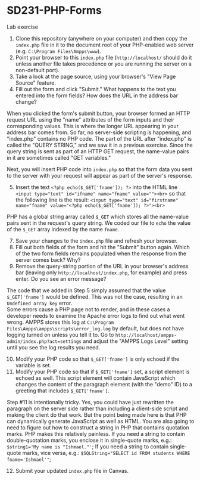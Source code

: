 # SD231-PHP-Forms
Lab exercise

1. Clone this repository (anywhere on your computer) and then copy the `index.php` file in it to the document root of your PHP-enabled web server (e.g. `C:\Program Files\Ampps\www`).  
2. Point your browser to this `index.php` file (`http://localhost/` should do it unless another file takes precedence or you are running the server on a non-default port).
3. Take a look at the page source, using your browser's "View Page Source" feature.
4. Fill out the form and click "Submit."  What happens to the text you entered into the form fields? How does the URL in the address bar change?

When you clicked the form's submit button, your browser formed an HTTP request URL using the "name" attributes of the form inputs and their corresponding values. This is where the longer URL appearing in your address bar comes from. So far, no server-side scripting is happening, and "index.php" contains no PHP code. The part of the URL after "index.php" is called the "QUERY STRING," and we saw it in a previous exercise. Since the query string is sent as part of an HTTP GET request, the name-value pairs in it are sometimes called "GET variables."  

Next, you will insert PHP code into `index.php` so that the form data you sent to the server with your request will appear as part of the server's response.

5. Insert the text `<?php echo($_GET['fname']); ?>` into the HTML line `<input type="text" id="ifname" name="fname" value=""><br>` so that the following line is the result:
`<input type="text" id="firstname" name="fname" value="<?php echo($_GET['fname']); ?>"><br>`

PHP has a global string array called `$_GET` which stores all the name-value pairs sent in the request's query string. We coded our file to `echo` the value of the `$_GET` array indexed by the name `fname`. 

7. Save your changes to the `index.php` file and refresh your browser.  
8. Fill out both fields of the form and hit the "Submit" button again. Which of the two form fields remains populated when the response from the server comes back? Why?  
9. Remove the query-string portion of the URL in your browser's address bar (leaving only `http://localhost/index.php`, for example) and press enter. Do you see an error message?  

The code that we added in Step 5 simply assumed that the value `$_GET['fname']` would be defined. This was not the case, resulting in an `Undefined array key` error.   
Some errors cause a PHP page not to render, and in these cases a developer needs to examine the Apache error logs to find out what went wrong. AMPPS stores this log at 
`C:\Program Files\Ampps\ampps\scripts\error_log.log` by default, but does not have logging turned on unless you tell it to. Go to `http://localhost/ampps-admin/index.php?act=settings` and adjust the "AMPPS Logs Level" setting until you see the log results you need.  

10. Modify your PHP code so that `$_GET['fname']` is only echoed if the variable is set.  
11. Modify your PHP code so that if `$_GET['fname']` set, a script element is echoed as well. This script element will contain JavaScript which changes the content of the paragraph element (with the "demo" ID) to a greeting that includes `$_GET['fname']`.  

Step #11 is intentionally tricky. Yes, you could have just rewritten the paragraph on the server side rather than including a client-side script and making the client do that work. But the point being made here is that PHP can dynamically generate JavaScript as well as HTML. You are also going to need to figure out how to construct a string in PHP that contains quotation marks. PHP makes this relatively painless. If you need a string to contain double-quotation marks, you enclose it in single-quote marks, e.g.: `$string1='My name is "Ishmael."'`; If you need a string to contain single-quote marks, vice versa, e.g.: `$SQLString="SELECT id FROM students WHERE fname='Ishmael'"`;  

12. Submit your updated `index.php` file in Canvas.  

